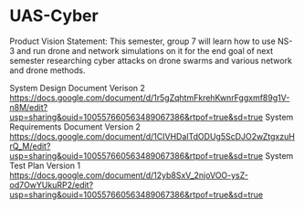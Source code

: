 # UAS-Cyber
Product Vision Statement: This semester, group 7 will learn how to use NS-3 and run drone and network simulations on it for the end goal of next semester researching cyber attacks on drone swarms and various network and drone methods.

System Design Document Verison 2
https://docs.google.com/document/d/1r5gZqhtmFkrehKwnrFggxmf89g1V-n8M/edit?usp=sharing&ouid=100557660563489067386&rtpof=true&sd=true
System Requirements Document Version 2
https://docs.google.com/document/d/1CIVHDaITdODUg5ScDJO2wZtgxzuHrQ_M/edit?usp=sharing&ouid=100557660563489067386&rtpof=true&sd=true
System Test Plan Version 1
https://docs.google.com/document/d/12yb8SxV_2njoVOO-ysZ-od7OwYUkuRP2/edit?usp=sharing&ouid=100557660563489067386&rtpof=true&sd=true

